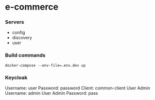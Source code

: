 # e-commerce

### Servers
- config
- discovery
- user

### Build commands

```console
docker-compose --env-file=.env.dev up
```

### Keycloak
Username: user
Password: password
Client: common-client
User Admin Username: admin
User Admin Password: pass

